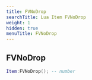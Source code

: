 ```yaml
---
title: FVNoDrop
searchTitle: Lua Item FVNoDrop
weight: 1
hidden: true
menuTitle: FVNoDrop
---
```

## FVNoDrop
```lua
Item:FVNoDrop(); -- number
```